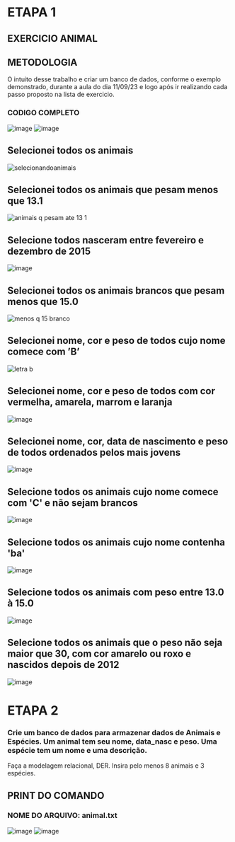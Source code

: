 # ETAPA 1
## EXERCICIO ANIMAL

## METODOLOGIA

O intuito desse trabalho e criar um banco de dados, conforme o exemplo demonstrado, durante a aula do dia 11/09/23 e logo após ir realizando cada passo proposto na lista de exercicio.

### CODIGO COMPLETO

![image](https://github.com/MatheusLaiaa/ATIVIDADEANIMAL/assets/144149403/789ef851-d6e4-47bc-b08e-57276a3e3131)
![image](https://github.com/MatheusLaiaa/ATIVIDADEANIMAL/assets/144149403/57a2d7e8-06bf-4fa0-a990-8c7e52beb789)

## Selecionei todos os animais

![selecionandoanimais](https://github.com/MatheusLaiaa/ATIVIDADEANIMAL/assets/144149403/4309ad4d-259d-4577-a576-789f9ebc1eba)

## Selecionei todos os animais que pesam menos que 13.1

![animais q pesam ate 13 1](https://github.com/MatheusLaiaa/ATIVIDADEANIMAL/assets/144149403/407f436c-1e6e-46e5-8bf7-756a80e521e1)

## Selecione todos nasceram entre fevereiro e dezembro de 2015

![image](https://github.com/MatheusLaiaa/ATIVIDADEANIMAL/assets/144149403/e0e58add-674c-4875-b607-6d98686a3d59)

## Selecionei todos os animais brancos que pesam menos que 15.0

![menos q 15 branco](https://github.com/MatheusLaiaa/ATIVIDADEANIMAL/assets/144149403/a0e5931a-5bf1-4835-976c-ee656e1b46ed)

## Selecionei nome, cor e peso de todos cujo nome comece com ’B’

![letra b ](https://github.com/MatheusLaiaa/ATIVIDADEANIMAL/assets/144149403/01a422fe-ed25-4a58-b340-19b2a26ae12a)

## Selecionei nome, cor e peso de todos com cor vermelha, amarela, marrom e laranja

![image](https://github.com/MatheusLaiaa/ATIVIDADEANIMAL/assets/144149403/3a327fb6-f1e4-4bb5-b333-6866aca0fad3)


## Selecionei nome, cor, data de nascimento e peso de todos ordenados pelos mais jovens

![image](https://github.com/MatheusLaiaa/ATIVIDADEANIMAL/assets/144149403/d4efdf72-926d-47e1-b888-834ee3f02319)


## Selecione todos os animais cujo nome comece com 'C' e não sejam brancos

![image](https://github.com/MatheusLaiaa/ATIVIDADEANIMAL/assets/144149403/9cc0dc71-d095-406d-a565-164d64b10c9b)

## Selecione todos os animais cujo nome contenha 'ba'

![image](https://github.com/MatheusLaiaa/ATIVIDADEANIMAL/assets/144149403/7285e897-63f2-4500-8772-74463bdfd5b2)

## Selecione todos os animais com peso entre 13.0 à 15.0

![image](https://github.com/MatheusLaiaa/ATIVIDADEANIMAL/assets/144149403/933de6ba-206a-40a3-ad03-70a2d8cc8854)

## Selecione todos os animais que o peso não seja maior que 30, com cor amarelo ou roxo e nascidos depois de 2012

![image](https://github.com/MatheusLaiaa/ATIVIDADEANIMAL/assets/144149403/78b3dc8f-8ead-476b-ad4b-3b7fb407df20)


# ETAPA 2

### Crie um banco de dados para armazenar dados de Animais e Espécies. Um animal tem seu nome, data_nasc e peso. Uma espécie tem um nome e uma descrição.
Faça a modelagem relacional, DER.
Insira pelo menos 8 animais e 3 espécies.

## PRINT DO COMANDO 
### NOME DO ARQUIVO: animal.txt
![image](https://github.com/MatheusLaiaa/ATIVIDADEANIMAL/assets/144149403/2c656244-59cf-4acf-87a6-958190a6cd91)
![image](https://github.com/MatheusLaiaa/ATIVIDADEANIMAL/assets/144149403/544662d5-a634-4ff5-9a1c-be7448b55a4b)





